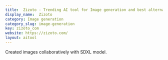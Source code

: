 ```yaml
---
title:  Zizoto - Trending AI tool for Image generation and best alternatives
display_name:  Zizoto
category: Image generation
category_slug: image-generation
key: zizoto_com
website: https://zizoto.com/
layout: aitool
---
```


Created images collaboratively with SDXL model.
